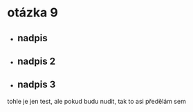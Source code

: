 
# otázka 9

- ## nadpis
- ## nadpis 2
- ## nadpis 3

tohle je jen test, ale pokud budu nudit, tak to asi předělám sem

